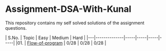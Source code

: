 # Assignment-DSA-With-Kunal
This repository contains my self solved solutions of the assignment questions.

| S.No. | Topic | Easy | Medium | Hard |
|---|--------------|-----|-----|-----|-----|
|01. | [Flow-of-program](/01-flow-of-program) | 0/28 | 0/28 | 0/28 |

